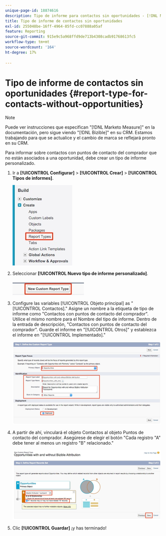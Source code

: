 ```yaml
---
unique-page-id: 18874616
description: Tipo de informe para contactos sin oportunidades - [!DNL Marketo Measure]
title: Tipo de informe de contactos sin oportunidades
exl-id: 255048be-16ff-4964-85fd-cc07888a05af
feature: Reporting
source-git-commit: 915e9c5a968ffd9de713b4308cadb91768613fc5
workflow-type: tm+mt
source-wordcount: '164'
ht-degree: 17%

---
```


# Tipo de informe de contactos sin oportunidades {#report-type-for-contacts-without-opportunities}

>[!NOTE]
>
>Puede ver instrucciones que especifican &quot;[!DNL Marketo Measure]&quot; en la documentación, pero sigue viendo &quot;[!DNL Bizible]&quot; en su CRM. Estamos trabajando para que se actualice y el cambio de marca se reflejará pronto en su CRM.

Para informar sobre contactos con puntos de contacto del comprador que no están asociados a una oportunidad, debe crear un tipo de informe personalizado.

1. Ir a **[!UICONTROL Configurar]** > **[!UICONTROL Crear]** > **[!UICONTROL Tipos de informes]**.

   ![](assets/1.jpg)

1. Seleccionar **[!UICONTROL Nuevo tipo de informe personalizado]**.

   ![](assets/2.jpg)

1. Configure las variables [!UICONTROL Objeto principal] as &quot;[!UICONTROL Contactos].&quot; Asigne un nombre a la etiqueta de tipo de informe como &quot;Contactos con puntos de contacto del comprador&quot;. Utilice el mismo nombre para el Nombre del tipo de informe. Dentro de la entrada de descripción, &quot;Contactos con puntos de contacto del comprador&quot;. Guarde el informe en &quot;[!UICONTROL Otros]&quot; y establezca el informe en &quot;[!UICONTROL Implementado].&quot;

   ![](assets/3.jpg)

1. A partir de ahí, vinculará el objeto Contactos al objeto Puntos de contacto del comprador. Asegúrese de elegir el botón &quot;Cada registro &quot;A&quot; debe tener al menos un registro &quot;B&quot; relacionado.&quot;

   ![](assets/4.jpg)

1. Clic **[!UICONTROL Guardar]** ¡y has terminado!
